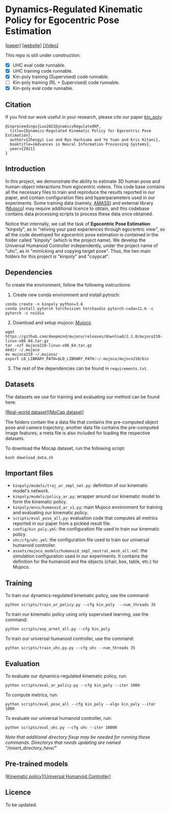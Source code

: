 # Dynamics-Regulated Kinematic Policy for Egocentric Pose Estimation

[[paper]](https://arxiv.org/abs/2106.05969) [[website]](https://zhengyiluo.github.io/projects/kin_poly/) [[Video]](https://www.youtube.com/watch?v=yEiK9K1N-zw)


This repo is still under construction: 
- [x] UHC eval code runnable.
- [x] UHC training code runnable.
- [x] Kin-poly training (Supervised) code runnable.
- [ ] Kin-poly training (RL + Supervised) code runnable.
- [x] Kin-poly eval code runnable.

## Citation
If you find our work useful in your research, please cite our paper [kin_poly](https://zhengyiluo.github.io/projects/kin_poly/):
```
@inproceedings{Luo2021DynamicsRegulatedKP,
  title={Dynamics-Regulated Kinematic Policy for Egocentric Pose Estimation},
  author={Zhengyi Luo and Ryo Hachiuma and Ye Yuan and Kris Kitani},
  booktitle={Advances in Neural Information Processing Systems},
  year={2021}
}
```

## Introduction

In this project, we demonstrate the ability to estimate 3D human pose and human-object interactions from egocentric videos. This code base contains all the necessary files to train and reproduce the results reported in our paper, and contain configuration files and hyperparameters used in our experiments. Some training data (namely, [AMASS](https://amass.is.tue.mpg.de/)) and external library ([Mujoco](http://www.mujoco.org/)) may require additional licence to obtain, and this codebase contains data processing scripts to process these data once obtained. 

Notice that internally, we call the task of **Egocentric Pose Estimation** "kinpoly", as in "reliving your past experiences through egocentric view", so all the code developed for egocentric pose estimation is contained in the folder called "kinpoly" (which is the project name). We develop the Universal Humanoid Controller independently, under the project name of "uhc", as in "mimicking and copying target pose". Thus, the two main folders for this project is "kinpoly" and "coypcat". 

## Dependencies

To create the environment, follow the following instructions: 

1. Create new conda environment and install pytroch:
```
conda create -n kinpoly python=3.8
conda install pytorch torchvision torchaudio pytorch-cuda=11.6 -c pytorch -c nvidia
```

2. Download and setup mujoco: [Mujoco](http://www.mujoco.org/)
```
wget https://github.com/deepmind/mujoco/releases/download/2.1.0/mujoco210-linux-x86_64.tar.gz
tar -xzf mujoco210-linux-x86_64.tar.gz
mkdir ~/.mujoco
mv mujoco210 ~/.mujoco/
export LD_LIBRARY_PATH=$LD_LIBRARY_PATH:~/.mujoco/mujoco210/bin
```

3. The rest of the dependencies can be found in ```requirements.txt```. 

## Datasets

The datasets we use for training and evaluating our method can be found here:

[[Real-world dataset](https://drive.google.com/drive/folders/1BBjPmjrm-FZLMw24Gsbl4CsodGgfsptY?usp=sharing)][[MoCap dataset](https://drive.google.com/drive/folders/1Mw1LQBNfor8a7Diw3eHLO--ZnREw57kB?usp=sharing)]

The folders contain the a data file that contains the pre-computed object pose and camera trajectory; another data file contains the pre-computed image features; a meta file is also included for loading the respective datasets.

To download the Mocap dataset, run the following script: 

```
bash download_data.sh
```

## Important files

* ```kinpoly/models/traj_ar_smpl_net.py```:  definition of our kinematic model's network.
* ```kinpoly/models/policy_ar.py```:  wrapper around our kinematic model to form the kinematic policy.
* ```kinpoly/envs/humanoid_ar_v1.py```: main Mujoco environment for training and evaluating our kinematic policy.
* ```scripts/eval_pose_all.py```: evaluation code that computes all metrics reported in our paper from a pickled result file. 
* ```config/kin_poly.yml```: the configuration file used to train our kinematic policy.
* ```uhc/cfg/uhc.yml```: the configuration file used to train our universal humanoid controller.
* ```assets/mujoco_models/humanoid_smpl_neutral_mesh_all.xml```: the simulation configuration used in our experiments. It contains the definition for the humanoid and the objects (chair, box, table, etc.) for Mujoco. 

## Training

To train our dynamics-regulated kinematic policy, use the command:

```
python scripts/train_ar_policy.py --cfg kin_poly  --num_threads 35 
```

To train our kinematic policy using only supervised learning, use the command:

```
python scripts/exp_arnet_all.py --cfg kin_poly  
```

To train our universal humanoid controller, use the command:

```
python scripts/train_uhc.py.py --cfg uhc --num_threads 35
```

## Evaluation

To evaluate our dynamics-regulated kinematic policy, run:
```
python scripts/eval_ar_policy.py --cfg kin_poly --iter 1000  
```

To compute metrics, run:
```
python scripts/eval_pose_all --cfg kin_poly --algo kin_poly --iter 1000
```

To evaluate our universal humanoid controller, run:
```
python scripts/eval_uhc.py --cfg uhc --iter 10000
```

*Note that additional directory fixup may be needed for running these commands. Directorys that needs updating are named "/insert_directory_here/"*

## Pre-trained models

[[Kinematic policy](https://drive.google.com/file/d/1oQZzWVfWPrGzX0XyB0k4h7z6WLtSEsjX/view?usp=sharing)][[Universal Humanoid Controller](https://drive.google.com/file/d/1Hw2E8H0hHx9JwQXNsmWM0OjE1XTgFkmd/view?usp=sharing)]

## Licence

To be updated. 
